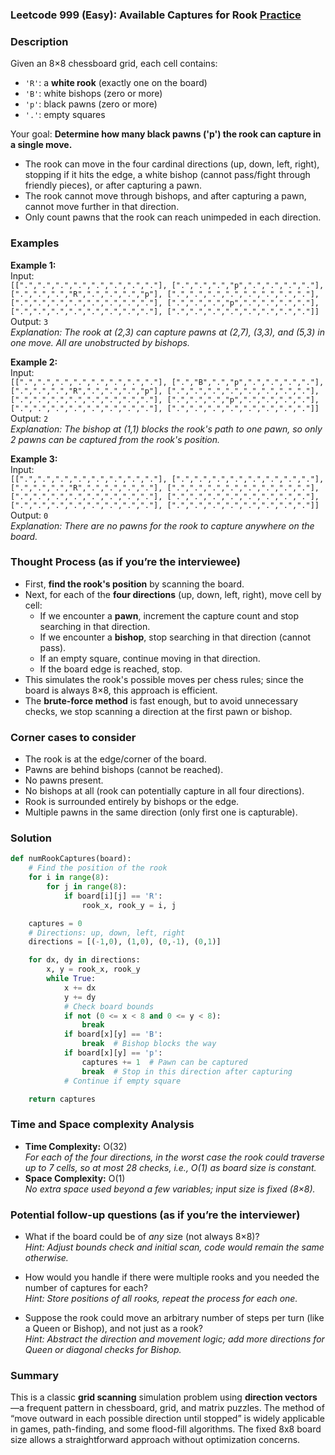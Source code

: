 ### Leetcode 999 (Easy): Available Captures for Rook [Practice](https://leetcode.com/problems/available-captures-for-rook)

### Description  
Given an 8×8 chessboard grid, each cell contains:
- `'R'`: a **white rook** (exactly one on the board)
- `'B'`: white bishops (zero or more)
- `'p'`: black pawns (zero or more)
- `'.'`: empty squares

Your goal: **Determine how many black pawns ('p') the rook can capture in a single move.**
- The rook can move in the four cardinal directions (up, down, left, right), stopping if it hits the edge, a white bishop (cannot pass/fight through friendly pieces), or after capturing a pawn.
- The rook cannot move through bishops, and after capturing a pawn, cannot move further in that direction.
- Only count pawns that the rook can reach unimpeded in each direction.

### Examples  

**Example 1:**  
Input:  
`[[".",".",".",".",".",".",".","."], [".",".",".","p",".",".",".","."], [".",".",".","R",".",".",".","p"], [".",".",".",".",".",".",".","."], [".",".",".",".",".",".",".","."], [".",".",".","p",".",".",".","."], [".",".",".",".",".",".",".","."], [".",".",".",".",".",".",".","."]]`  
Output: `3`  
*Explanation: The rook at (2,3) can capture pawns at (2,7), (3,3), and (5,3) in one move. All are unobstructed by bishops.*

**Example 2:**  
Input:  
`[[".",".",".",".",".",".",".","."], [".","B",".","p",".",".",".","."], [".",".",".","R",".",".",".","p"], [".",".",".",".",".",".",".","."], [".",".",".",".",".",".",".","."], [".",".",".","p",".",".",".","."], [".",".",".",".",".",".",".","."], [".",".",".",".",".",".",".","."]]`  
Output: `2`  
*Explanation: The bishop at (1,1) blocks the rook's path to one pawn, so only 2 pawns can be captured from the rook's position.*

**Example 3:**  
Input:  
`[[".",".",".",".",".",".",".","."], [".",".",".",".",".",".",".","."], [".",".",".","R",".",".",".","."], [".",".",".",".",".",".",".","."], [".",".",".",".",".",".",".","."], [".",".",".",".",".",".",".","."], [".",".",".",".",".",".",".","."], [".",".",".",".",".",".",".","."]]`  
Output: `0`  
*Explanation: There are no pawns for the rook to capture anywhere on the board.*

### Thought Process (as if you’re the interviewee)  

- First, **find the rook's position** by scanning the board.  
- Next, for each of the **four directions** (up, down, left, right), move cell by cell:
    - If we encounter a **pawn**, increment the capture count and stop searching in that direction.
    - If we encounter a **bishop**, stop searching in that direction (cannot pass).
    - If an empty square, continue moving in that direction.
    - If the board edge is reached, stop.
- This simulates the rook's possible moves per chess rules; since the board is always 8×8, this approach is efficient.
- The **brute-force method** is fast enough, but to avoid unnecessary checks, we stop scanning a direction at the first pawn or bishop.

### Corner cases to consider  
- The rook is at the edge/corner of the board.
- Pawns are behind bishops (cannot be reached).
- No pawns present.
- No bishops at all (rook can potentially capture in all four directions).
- Rook is surrounded entirely by bishops or the edge.
- Multiple pawns in the same direction (only first one is capturable).

### Solution

```python
def numRookCaptures(board):
    # Find the position of the rook
    for i in range(8):
        for j in range(8):
            if board[i][j] == 'R':
                rook_x, rook_y = i, j

    captures = 0
    # Directions: up, down, left, right
    directions = [(-1,0), (1,0), (0,-1), (0,1)]

    for dx, dy in directions:
        x, y = rook_x, rook_y
        while True:
            x += dx
            y += dy
            # Check board bounds
            if not (0 <= x < 8 and 0 <= y < 8):
                break
            if board[x][y] == 'B':
                break  # Bishop blocks the way
            if board[x][y] == 'p':
                captures += 1  # Pawn can be captured
                break  # Stop in this direction after capturing
            # Continue if empty square

    return captures
```

### Time and Space complexity Analysis  

- **Time Complexity:** O(32)  
  *For each of the four directions, in the worst case the rook could traverse up to 7 cells, so at most 28 checks, i.e., O(1) as board size is constant.*  
- **Space Complexity:** O(1)  
  *No extra space used beyond a few variables; input size is fixed (8×8).*

### Potential follow-up questions (as if you’re the interviewer)  

- What if the board could be of *any* size (not always 8×8)?  
  *Hint: Adjust bounds check and initial scan, code would remain the same otherwise.*

- How would you handle if there were multiple rooks and you needed the number of captures for each?  
  *Hint: Store positions of all rooks, repeat the process for each one.*

- Suppose the rook could move an arbitrary number of steps per turn (like a Queen or Bishop), and not just as a rook?  
  *Hint: Abstract the direction and movement logic; add more directions for Queen or diagonal checks for Bishop.*

### Summary
This is a classic **grid scanning** simulation problem using **direction vectors**—a frequent pattern in chessboard, grid, and matrix puzzles. 
The method of “move outward in each possible direction until stopped” is widely applicable in games, path-finding, and some flood-fill algorithms. The fixed 8x8 board size allows a straightforward approach without optimization concerns.